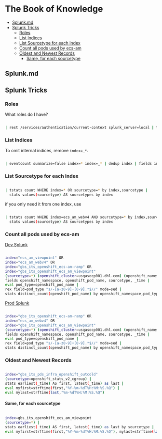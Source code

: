 
# The Book of Knowledge

* [Splunk.md](#splunkmd)
* [Splunk Tricks](#splunk-tricks)
  * [Roles](#roles)
  * [List Indices](#list-indices)
  * [List Sourcetype for each Index](#list-sourcetype-for-each-index)
  * [Count all pods used by ecs-am](#count-all-pods-used-by-ecs-am)
  * [Oldest and Newest Records](#oldest-and-newest-records)
    * [Same, for each sourcetype](#same-for-each-sourcetype)

## Splunk.md

## Splunk Tricks

### Roles

What roles do I have?

``` bash

| rest /services/authentication/current-context splunk_server=local | table title roles

```

### List Indices

To omit internal indices, remove `index=_*`.

``` bash

| eventcount summarize=false index=* index=_* | dedup index | fields index

```

### List Sourcetype for each Index

``` bash

| tstats count WHERE index=* OR sourcetype=* by index,sourcetype |
  stats values(sourcetype) AS sourcetypes by index

```

if you only need it from one index, use

``` bash

| tstats count WHERE index=ecs_am_webv4 AND sourcetype=* by index,sourcetype |
  stats values(sourcetype) AS sourcetypes by index

```

### Count all pods used by ecs-am

[Dev Splunk](https://ocp-dev.splunk.dhl.com:8000/)

``` bash

index="ecs_am_viewpoint" OR
index="ecs_am_webv4" OR
index="gbs_its_openshift_ecs-am-ramp" OR
index="gbs_its_openshift_ecs_am_viewpoint"
(sourcetype=*) (openshift_cluster=usqasocp001.dhl.com) (openshift_namespace = ecs-am-*) |
fields openshift_namespace, openshift_pod_name, sourcetype, _time |
eval pod_type=openshift_pod_name |
rex field=pod_type "s/-[a-z0-9]+[0-9].*$//" mode=sed |
stats distinct_count(openshift_pod_name) by openshift_namespace,pod_type

```

[Prod Splunk](https://splunk.dhl.com/)

``` bash

index="gbs_its_openshift_ecs-am-ramp" OR
index="ecs_am_webv4" OR
index="gbs_its_openshift_ecs_am_viewpoint"
(sourcetype=*) (openshift_cluster=usqasocp001.dhl.com) (openshift_namespace = ecs-am-*) |
fields openshift_namespace, openshift_pod_name, sourcetype, _time |
eval pod_type=openshift_pod_name |
rex field=pod_type "s/-[a-z0-9]+[0-9].*$//" mode=sed |
stats distinct_count(openshift_pod_name) by openshift_namespace,pod_type

```

### Oldest and Newest Records

``` bash

index="gbs_its_pds_infra_openshift_outcold"
(sourcetype=openshift_stats_v2_cgroup) |
stats earliest(_time) AS first, latest(_time) as last |
eval myfirst=strftime(first,"%Y-%m-%dT%H:%M:%S.%Q") |
eval mylast=strftime(last,"%m-%dT%H:%M:%S.%Q")

```

#### Same, for each sourcetype

``` bash

index=gbs_its_openshift_ecs_am_viewpoint
(sourcetype=*) |
stats earliest(_time) AS first, latest(_time) as last by sourcetype |
eval myfirst=strftime(first,"%Y-%m-%dT%H:%M:%S.%Q"), mylast=strftime(last,"%m-%dT%H:%M:%S.%Q")`

```

[//]: # ( vim: set ai noet nu sts=2 sw=2 ts=2 tw=78 filetype=markdown :)
[//]: # ( vim: set ai noet nu sts=2 sw=2 ts=2 tw=78 filetype=markdown :)

